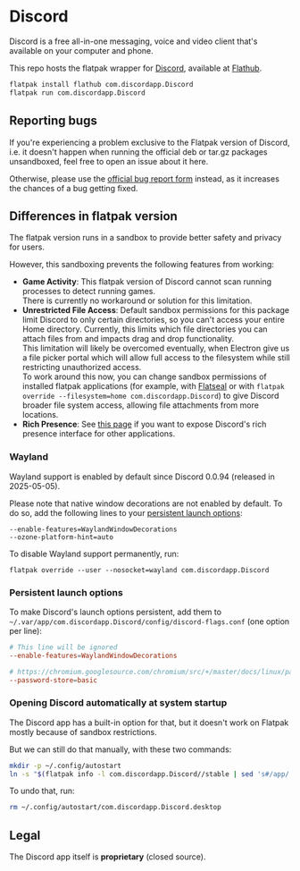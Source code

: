 # Discord

Discord is a free all-in-one messaging, voice and video client that's available on your computer and phone.

This repo hosts the flatpak wrapper for [Discord](https://discord.com/), available at [Flathub](https://flathub.org/apps/details/com.discordapp.Discord).

```sh
flatpak install flathub com.discordapp.Discord
flatpak run com.discordapp.Discord
```

## Reporting bugs

If you're experiencing a problem exclusive to the Flatpak version of Discord, i.e. it doesn't happen when running the official deb or tar.gz packages unsandboxed, feel free to open an issue about it here.

Otherwise, please use the [official bug report form](https://support.discord.com/hc/en-us/articles/1500006052822-How-to-Report-a-Bug) instead, as it increases the chances of a bug getting fixed.

## Differences in flatpak version

The flatpak version runs in a sandbox to provide better safety and privacy for users.

However, this sandboxing prevents the following features from working:

- **Game Activity**: This flatpak version of Discord cannot scan running processes to detect running games.  
  There is currently no workaround or solution for this limitation.
- **Unrestricted File Access**: Default sandbox permissions for this package limit Discord to only certain directories, so you can't access your entire Home directory. Currently, this limits which file directories you can attach files from and impacts drag and drop functionality.  
  This limitation will likely be overcomed eventually, when Electron give us a file picker portal which will allow full access to the filesystem while still restricting unauthorized access.  
  To work around this now, you can change sandbox permissions of installed flatpak applications (for example, with [Flatseal](https://flathub.org/apps/details/com.github.tchx84.Flatseal) or with `flatpak override --filesystem=home com.discordapp.Discord`) to give Discord broader file system access, allowing file attachments from more locations.
- **Rich Presence**: See [this page](https://github.com/flathub/com.discordapp.Discord/wiki/Rich-Precense-(discord-rpc)) if you want to expose Discord's rich presence interface for other applications.


### Wayland

Wayland support is enabled by default since Discord 0.0.94 (released in 2025-05-05).

Please note that native window decorations are not enabled by default. To do so, add the following lines to your [persistent launch options](#persistent-launch-options):

```
--enable-features=WaylandWindowDecorations
--ozone-platform-hint=auto
```

To disable Wayland support permanently, run:

```
flatpak override --user --nosocket=wayland com.discordapp.Discord
```

### Persistent launch options

To make Discord's launch options persistent, add them to `~/.var/app/com.discordapp.Discord/config/discord-flags.conf` (one option per line):

```conf
# This line will be ignored
--enable-features=WaylandWindowDecorations

# https://chromium.googlesource.com/chromium/src/+/master/docs/linux/password_storage.md
--password-store=basic
```

### Opening Discord automatically at system startup

The Discord app has a built-in option for that, but it doesn't work on Flatpak mostly because of sandbox restrictions.

But we can still do that manually, with these two commands:

```sh
mkdir -p ~/.config/autostart
ln -s "$(flatpak info -l com.discordapp.Discord//stable | sed 's#/app/.*#/exports/share/applications/com.discordapp.Discord.desktop#')" ~/.config/autostart
```

To undo that, run:

```sh
rm ~/.config/autostart/com.discordapp.Discord.desktop
```

## Legal

The Discord app itself is **proprietary** (closed source).
